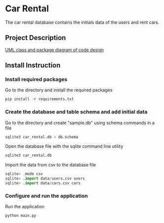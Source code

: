 # Car Rental

The car rental database contains the initials data of the users and rent cars.

## Project Description
[UML class and package diagram of code design]()


## Install Instruction
### Install required packages
Go to the directory and install the required packages
  ```python
  pip install -r requirements.txt
  ```
### Create the database and table schema and add initial data
Go to the directory and create "sample.db" using schema commands in a file
  ```python
  sqlite3 car_rental.db < db.schema
  ```
Open the database file with the sqlite command line utility
  ```python
  sqlite3 car_rental.db
  ```
Import the data from csv to the database file
  ```python
  sqlite> .mode csv
  sqlite> .import data/users.csv users
  sqlite> .import data/cars.csv cars
  ```
### Configure and run the application
Run the application
  ```python
  python main.py
  ```
